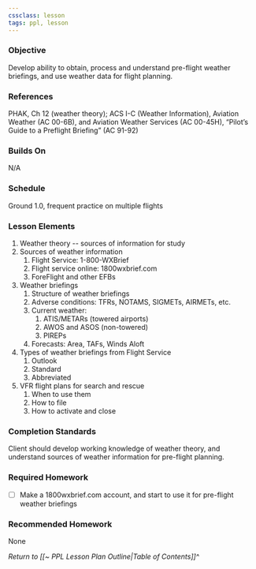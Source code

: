 ```yaml
---
cssclass: lesson
tags: ppl, lesson
---
```

### Objective
Develop ability to obtain, process and understand pre-flight weather briefings, and use weather data for flight planning.

### References
PHAK, Ch 12 (weather theory); ACS I-C (Weather Information), Aviation Weather (AC 00-6B), and Aviation Weather Services (AC 00-45H), “Pilot’s Guide to a Preflight Briefing” (AC 91-92)

### Builds On
N/A

### Schedule
Ground 1.0, frequent practice on multiple flights

### Lesson Elements
1. Weather theory -- sources of information for study
2. Sources of weather information
	1. Flight Service: 1-800-WXBrief
	2. Flight service online: 1800wxbrief.com
	3. ForeFlight and other EFBs
3. Weather briefings
	1. Structure of weather briefings
	2. Adverse conditions: TFRs, NOTAMS, SIGMETs, AIRMETs, etc.
	3. Current weather:
		1. ATIS/METARs (towered airports)
		2. AWOS and ASOS (non-towered)
		3. PIREPs
	4. Forecasts: Area, TAFs, Winds Aloft
4. Types of weather briefings from Flight Service
	1. Outlook
	2. Standard
	3. Abbreviated
5. VFR flight plans for search and rescue
	1. When to use them
	2. How to file
	3. How to activate and close

### Completion Standards
Client should develop working knowledge of weather theory, and understand sources of weather information for pre-flight planning.

### Required Homework
 
- [ ] Make a 1800wxbrief.com account, and start to use it for pre-flight weather briefings

### Recommended Homework
None

*Return to [[~ PPL Lesson Plan Outline|Table of Contents]]^*